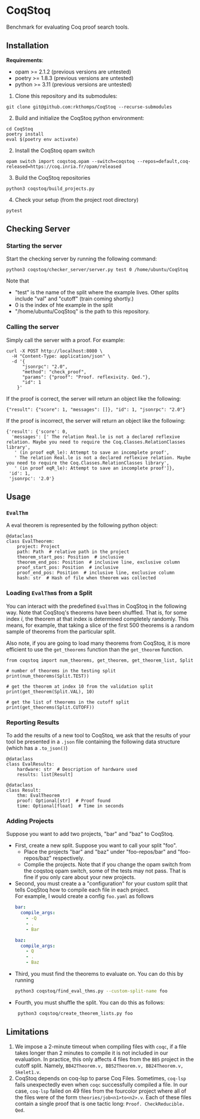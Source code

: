 # CoqStoq
Benchmark for evaluating Coq proof search tools.

## Installation
**Requirements**:
- opam >= 2.1.2 (previous versions are untested)
- poetry >= 1.8.3 (previous versions are untested) 
- python >= 3.11 (previous versions are untested)

1. Clone this repository and its submodules:
```
git clone git@github.com:rkthomps/CoqStoq --recurse-submodules
```

2. Build and initialize the CoqStoq python environment:
```
cd CoqStoq
poetry install
eval $(poetry env activate)
```

2. Install the CoqStoq opam switch
```
opam switch import coqstoq.opam --switch=coqstoq --repos=default,coq-released=https://coq.inria.fr/opam/released
```

3. Build the CoqStoq repositories 
```
python3 coqstoq/build_projects.py
```

4. Check your setup (from the project root directory)
```
pytest
```

## Checking Server
### Starting the server
Start the checking server by running the following command:
```
python3 coqstoq/checker_server/server.py test 0 /home/ubuntu/CoqStoq
```
Note that 
- "test" is the name of the split where the example lives. 
  Other splits include "val" and "cutoff" (train coming shortly.)
- 0 is the index of hte example in the split
- "/home/ubuntu/CoqStoq" is the path to this repository.

### Calling the server
Simply call the server with a proof. 
For example:
```
curl -X POST http://localhost:8080 \   
  -H "Content-Type: application/json" \
  -d '{
      "jsonrpc": "2.0",
      "method": "check_proof",
      "params": {"proof": "Proof. reflexivity. Qed."},
      "id": 1
    }'
```

If the proof is correct, the server will return an object like the following:
```
{"result": {"score": 1, "messages": []}, "id": 1, "jsonrpc": "2.0"}
```

If the proof is incorrect, the server will return an object like the following:
```
{'result': {'score': 0,
  'messages': [' The relation Real.le is not a declared reflexive relation. Maybe you need to require the Coq.Classes.RelationClasses library',
   ' (in proof eqR_le): Attempt to save an incomplete proof',
   ' The relation Real.le is not a declared reflexive relation. Maybe you need to require the Coq.Classes.RelationClasses library',
   ' (in proof eqR_le): Attempt to save an incomplete proof']},
 'id': 1,
 'jsonrpc': '2.0'}
```


## Usage
### `EvalThm`
A eval theorem is represented by the following python object:
```
@dataclass
class EvalTheorem:
    project: Project
    path: Path  # relative path in the project
    theorem_start_pos: Position  # inclusive
    theorem_end_pos: Position  # inclusive line, exclusive column
    proof_start_pos: Position  # inclusive
    proof_end_pos: Position  # inclusive line, exclusive column
    hash: str  # Hash of file when theorem was collected
```

### Loading `EvalThm`s from a Split
You can interact with the predefined `EvalThm`s in CoqStoq in the following way.
Note that CoqStoq's theorems have been shuffled. That is, for some index $i$, the theorem at that index is determined completely randomly. This means, for example, that taking a slice of the first 500 theorems is a random sample of theorems from the particular split. 

Also note, if you are going to load many theorems from CoqStoq, it is more efficient to use the `get_theorems` function than the `get_theorem` function. 
```
from coqstoq import num_theorems, get_theorem, get_theorem_list, Split

# number of theorems in the testing split
print(num_theorems(Split.TEST)) 

# get the theorem at index 10 from the validation split
print(get_theorem(Split.VAL), 10) 

# get the list of theorems in the cutoff split 
print(get_theorems(Split.CUTOFF)) 
``` 

### Reporting Results
To add the results of a new tool to CoqStoq, we ask that the results of your tool be presented in a `.json` file containing the following data structure (which has a `.to_json()`) 
```
@dataclass
class EvalResults:
    hardware: str  # Description of hardware used
    results: list[Result]
```

```
@dataclass
class Result:
    thm: EvalTheorem
    proof: Optional[str]  # Proof found
    time: Optional[float]  # Time in seconds
```

### Adding Projects
Suppose you want to add two projects, "bar" and "baz" to CoqStoq.
- First, create a new split. 
  Suppose you want to call your split "foo".
  - Place the projects "bar" and "baz" under "foo-repos/bar" and "foo-repos/baz" respectively.
  - Complie the projects. 
    Note that if you change the opam switch from the coqstoq opam switch, some of the tests may not pass. 
    That is fine if you only care about your new projects.
- Second, you must create a a "configuration" for your custom split that tells CoqStoq how to compile each file in each project.   
  For example, I would create a config `foo.yaml` as follows
  ```yaml
  bar:
    compile_args:
      - -Q
      - .
      - Bar

  baz:
    compile_args:
      - Q
      - .
      - Baz
  ```
- Third, you must find the theorems to evaluate on. You can do this by running
  ```bash
  python3 coqstoq/find_eval_thms.py --custom-split-name foo
  ```
- Fourth, you must shuffle the split. You can do this as follows: 
  ```bash
   python3 coqstoq/create_theorem_lists.py foo
   ```


  


## Limitations
1. We impose a 2-minute timeout when compiling files with `coqc`, if a file takes longer than 2 minutes to compile it is not included in our evaluation. In practice, this only affects 4 files from the `BB5` project in the cutoff split. Namely, `BB42Theorem.v, BB52Theorem.v, BB24Theorem.v, Skelet1.v`.
2. CoqStoq depends on coq-lsp to parse Coq Files. Sometimes, `coq-lsp` fails unexpectedly even when `coqc` successfully compiled a file. In our case, `coq-lsp` failed on 49 files from the fourcolor project where all of the files were of the form `theories/job<n1>to<n2>.v`. Each of these files contain a single proof that is one tactic long: `Proof. CheckReducible. Qed`. 
